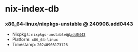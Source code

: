 # nix-index-db
### x86_64-linux/nixpkgs-unstable @ 240908.add0443
- Nixpkgs: `nixpkgs-unstable`@[`add0443`](https://github.com/NixOS/nixpkgs/commit/add0443ee587a0c44f22793b8c8649a0dbc3bb00)
- Platform: `x86_64-linux`
- Timestamp: `20240908173126`
